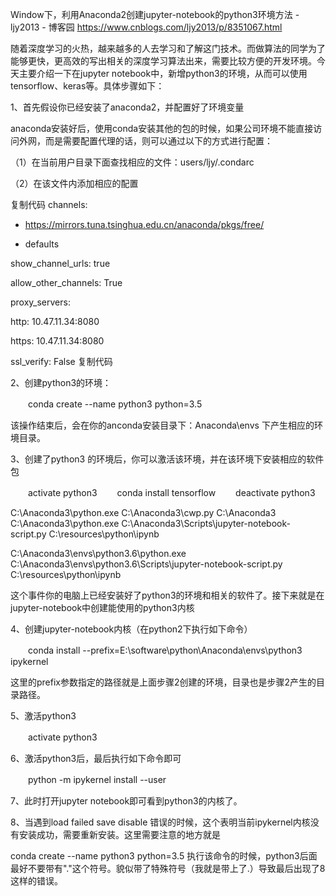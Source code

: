 Window下，利用Anaconda2创建jupyter-notebook的python3环境方法 - ljy2013 - 博客园 https://www.cnblogs.com/ljy2013/p/8351067.html

随着深度学习的火热，越来越多的人去学习和了解这门技术。而做算法的同学为了能够更快，更高效的写出相关的深度学习算法出来，需要比较方便的开发环境。今天主要介绍一下在jupyter notebook中，新增python3的环境，从而可以使用tensorflow、keras等。具体步骤如下：

1、首先假设你已经安装了anaconda2，并配置好了环境变量

anaconda安装好后，使用conda安装其他的包的时候，如果公司环境不能直接访问外网，而是需要配置代理的话，则可以通过以下的方式进行配置：

（1）在当前用户目录下面查找相应的文件：users/ljy/.condarc

（2）在该文件内添加相应的配置

复制代码
channels:

  - https://mirrors.tuna.tsinghua.edu.cn/anaconda/pkgs/free/

  - defaults

show_channel_urls: true

allow_other_channels: True

proxy_servers:

   http: 10.47.11.34:8080

   https: 10.47.11.34:8080

ssl_verify: False
复制代码
 

2、创建python3的环境：

　　conda create --name python3 python=3.5

该操作结束后，会在你的anconda安装目录下：Anaconda\envs 下产生相应的环境目录。

3、创建了python3 的环境后，你可以激活该环境，并在该环境下安装相应的软件包

　　activate python3
　　conda install tensorflow
　　deactivate python3

C:\Anaconda3\python.exe C:\Anaconda3\cwp.py C:\Anaconda3 C:\Anaconda3\python.exe C:\Anaconda3\Scripts\jupyter-notebook-script.py C:\resources\python\ipynb

C:\Anaconda3\envs\python3.6\python.exe C:\Anaconda3\envs\python3.6\Scripts\jupyter-notebook-script.py C:\resources\python\ipynb

这个事件你的电脑上已经安装好了python3的环境和相关的软件了。接下来就是在jupyter-notebook中创建能使用的python3内核

4、创建jupyter-notebook内核（在python2下执行如下命令）

　　conda install --prefix=E:\software\python\Anaconda\envs\python3  ipykernel     

这里的prefix参数指定的路径就是上面步骤2创建的环境，目录也是步骤2产生的目录路径。

5、激活python3

　　activate python3

6、激活python3后，最后执行如下命令即可

　　python  -m ipykernel install --user

7、此时打开jupyter notebook即可看到python3的内核了。

8、当遇到load failed save disable 错误的时候，这个表明当前ipykernel内核没有安装成功，需要重新安装。这里需要注意的地方就是

conda create --name python3 python=3.5  执行该命令的时候，python3后面最好不要带有"."这个符号。貌似带了特殊符号（我就是带上了.）导致最后出现了8这样的错误。